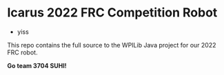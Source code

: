 # Icarus 2022 FRC Competition Robot
- yiss

This repo contains the full source to the WPILib Java project for our 2022 FRC robot.

**Go team 3704 SUHI!**

